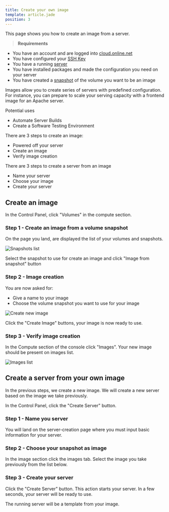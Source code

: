 ```yaml
---
title: Create your own image
template: article.jade
position: 3
---
```


This page shows you how to create an image from a server.

> <strong>Requirements</strong>
- You have an account and are logged into [cloud.online.net](//cloud.online.net)
- You have configured your [SSH Key](/account/ssh_keys.html)
- You have a running [server](/howto/create_instance.html)
- You have installed packages and made the configuration you need on your server
- You have created a [snapshot](/howto/create_instance.html) of the volume you want to be an image

Images allow you to create series of servers with predefined configuration.<br/>
For instance, you can prepare to scale your serving capacity with a frontend image for an Apache server.

Potential uses

- Automate Server Builds
- Create a Software Testing Environment

There are 3 steps to create an image:

- Powered off your server
- Create an image
- Verify image creation

There are 3 steps to create a server from an image

- Name your server
- Choose your image
- Create your server

## Create an image

In the Control Panel, click "Volumes" in the compute section.

### Step 1 - Create an image from a volume snapshot

On the page you land, are displayed the list of your volumes and snapshots.

![Snapshots list](../../images/create_image_from_snapshot.png "Snapshots list")

Select the snapshot to use for create an image and click "Image from snapshot" button

### Step 2 - Image creation

You are now asked for:

- Give a name to your image
- Choose the volume snapshot you want to use for your image

![Create new image](../../images/create_image.png "Create new image")

Click the "Create Image" buttons, your image is now ready to use.

### Step 3 - Verify image creation

In the Compute section of the console click "Images". Your new image should be present on images list.

![Images list](../../images/images_list.png "Images list")

## Create a server from your own image

In the previous steps, we create a new image.
We will create a new server based on the image we take previously.

In the Control Panel, click the "Create Server" button.

###  Step 1 - Name you server

You will land on the server-creation page where you must input basic information for your server.

### Step 2 - Choose your snapshot as image

In the image section click the images tab.
Select the image you take previously from the list below.

### Step 3 - Create your server

Click the "Create Server" button. This action starts your server. In a few seconds, your server will be ready to use.

The running server will be a template from your image.


